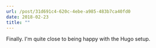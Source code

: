 ```yaml
---
url: /post/31d691c4-620c-4ebe-a985-483b7ca40fd0
date: 2018-02-23
title: ""
---
```




Finally. I'm quite close to being happy with the Hugo setup.

